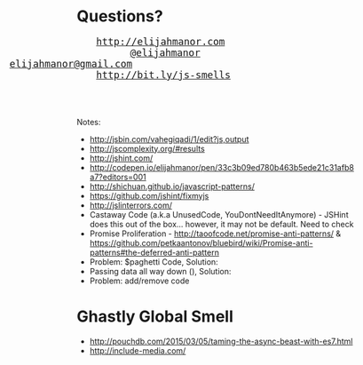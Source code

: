 # Questions?

<pre style="font-size: 1.25em; box-shadow: none;">
<a href="http://elijahmanor.com]" style="margin-left: 2em;">http://elijahmanor.com</a>
<a href="http://twitter.com/elijahmanor" style="margin-left: 5.5em;">@elijahmanor</a>
<a href="mailto:elijahmanor@gmail.com" style="position: absolute; left: 6.1em;">elijahmanor@gmail.com</a>
<a href="http://bit.ly/js-smells" style="margin-left: 2em;">http://bit.ly/js-smells</a>
</pre>

<h3 data-store="conclusion-social" contenteditable></h3>

Notes:

* http://jsbin.com/vahegiqadi/1/edit?js,output
* http://jscomplexity.org/#results
* http://jshint.com/
* http://codepen.io/elijahmanor/pen/33c3b09ed780b463b5ede21c31afb8a7?editors=001
* http://shichuan.github.io/javascript-patterns/
* https://github.com/jshint/fixmyjs
* http://jslinterrors.com/
* Castaway Code (a.k.a UnusedCode, YouDontNeedItAnymore) - JSHint does this out of the box... however, it may not be default. Need to check
* Promise Proliferation - http://taoofcode.net/promise-anti-patterns/ &
https://github.com/petkaantonov/bluebird/wiki/Promise-anti-patterns#the-deferred-anti-pattern
* Problem: $paghetti Code, Solution:
* Passing data all way down (), Solution:
* Problem: add/remove code
# Ghastly Global Smell
* http://pouchdb.com/2015/03/05/taming-the-async-beast-with-es7.html
* http://include-media.com/

<pre class="language-javascript clean"><code>


<pre class="language-javascript highlight" data-line="5-10,12,14"><code data-trim>

<pre class="fragment fragment--code language-javascript fragment--small clean"><code data-trim>
